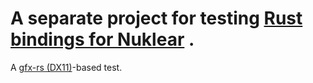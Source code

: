 # A separate project for testing [Rust bindings for Nuklear](https://github.com/snuk182/nuklear-rust) . 
A [gfx-rs (DX11)](https://github.com/gfx-rs/gfx)-based test.
